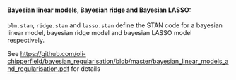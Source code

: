 #### Bayesian linear models, Bayesian ridge and Bayesian LASSO:

`blm.stan`, `ridge.stan` and `lasso.stan` define the STAN code for a bayesian linear model, bayesian ridge model and bayesian LASSO model respectively.  

See https://github.com/oli-chipperfield/bayesian_regularisation/blob/master/bayesian_linear_models_and_regularisation.pdf for details
